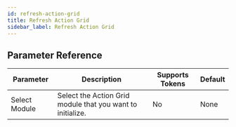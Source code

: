 ```yaml
---
id: refresh-action-grid
title: Refresh Action Grid
sidebar_label: Refresh Action Grid
---
```





## Parameter Reference
| Parameter | Description | Supports Tokens | Default |
| -- | -- | -- | -- |
| Select Module | Select the Action Grid module that you want to initialize. | No | None |
